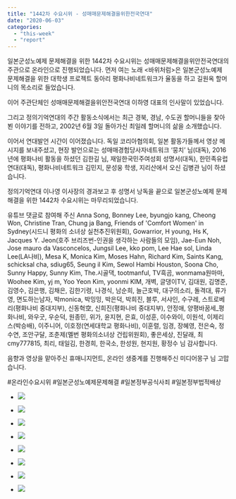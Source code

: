 ```yaml
---
title: "1442차 수요시위 - 성매매문제해결을위한전국연대"
date: "2020-06-03"
categories: 
  - "this-week"
  - "report"
---
```


일본군성노예제 문제해결을 위한 1442차 수요시위는 성매매문제해결을위안전국연대의 주관으로 온라인으로 진행되었습니다. 먼저 여는 노래 <바위처럼>은 일본군성노예제 문제해결을 위한 대학생 프로젝트 동아리 평화나비네트워크가 율동을 하고 길원옥 할머니의 목소리로 들었습니다.

이어 주관단체인 성매매문제해결을위안전국연대 이하영 대표의 인사말이 있었습니다.

그리고 정의기억연대의 주간 활동소식에서는 최근 경북, 경남, 수도권 할머니들을 찾아뵌 이야기를 전하고, 2002년 6월 3일 돌아가신 최일례 할머니의 삶을 소개했습니다.

이어서 연대발언 시간이 이어졌습니다. 독일 코리아협의회, 일본 활동가들께서 영상 메시지를 보내주셨고, 현장 발언으로는 성매매경험당사자네트워크 ‘뭉치’ 님(대독), 2016년에 평화나비 활동을 하셨던 김한길 님, 재일한국민주여성회 성명서(대독), 한민족유럽연대(대독), 평화나비네트워크 김민지, 문성웅 학생, 지리산에서 오신 김병관 님이 하셨습니다.

정의기억연대 이나영 이사장의 경과보고 후 성명서 낭독을 끝으로 일본군성노예제 문제해결을 위한 1442차 수요시위는 마무리되었습니다.

유튜브 댓글로 참여해 주신 Anna Song, Bonney Lee, byungjo kang, Cheong Won, Christine Tran, Chung ja Bang, Friends of 'Comfort Women' in Sydney(시드니 평화의 소녀상 실천추진위원회), Gowarrior, H young, Hs K, Jacques Y. Jeon(호주 브리즈번-인권을 생각하는 사람들의 모임), Jae-Eun Noh, Jose mauro da Vasconcelos, Jungsil Lee, kko pom, Lee Hae sol, Linda Lee(LA나비), Mesa K, Monica Kim, Moses Hahn, Richard Kim, Saints Kang, schicksal cha, sdiug65, Seung il Kim, Sewol Hambi Houston, Soona Cho, Sunny Happy, Sunny Kim, The.시골댁, tootmanful, TV흑곰, wonmama원마마, Woohee Kim, yj m, Yoo Yeon Kim, yoonmi KIM, 개벽, 글댕이TV, 김대원, 김명준, 김영수, 김은행, 김채은, 김한기령, 나경식, 남순희, 늘근호박, 대구의소리, 돌격대, 류가영, 면도하는남자, 박monica, 박밍밍, 박은덕, 박희진, 블루, 서샤인, 수구레, 스트로베리(평화나비 중대지부), 신동혁空, 신희진(평화나비 중대지부), 안정애, 양평바꿈세\_평화나비, 와우굿, 우순덕, 원종민, 위가, 윤지현, 은효, 이성훈, 이수와이, 이원석, 이제리스(박승배), 이주니어, 이호정(연세대학교 평화나비), 이훈렬, 임경, 장혜영, 전은숙, 정수연, 조안구달, 조춘제(멜번 평화의소녀상 건립위원회), 좋은세상, 진달래, 최cmy777815, 최리, 태일김, 한경희, 한국소, 한성원, 현지원, 황정수 님 감사합니다.

음향과 영상을 맡아주신 휴매니지먼트, 온라인 생중계를 진행해주신 미디어몽구 님 고맙습니다.

#온라인수요시위 #일본군성노예제문제해결 #일본정부공식사죄 #일본정부법적배상

- ![](https://womenandwar.net/kr/wp-content/uploads/2020/06/크기변환IMGP7229.jpg)
    
- ![](https://womenandwar.net/kr/wp-content/uploads/2020/06/크기변환IMGP7247.jpg)
    
- ![](https://womenandwar.net/kr/wp-content/uploads/2020/06/크기변환IMGP7253.jpg)
    
- ![](https://womenandwar.net/kr/wp-content/uploads/2020/06/크기변환IMGP7270.jpg)
    
- ![](https://womenandwar.net/kr/wp-content/uploads/2020/06/크기변환IMGP7277.jpg)
    
- ![](https://womenandwar.net/kr/wp-content/uploads/2020/06/크기변환IMGP7280.jpg)
    
- ![](https://womenandwar.net/kr/wp-content/uploads/2020/06/크기변환IMGP7283.jpg)
    
- ![](https://womenandwar.net/kr/wp-content/uploads/2020/06/크기변환IMGP7293.jpg)
